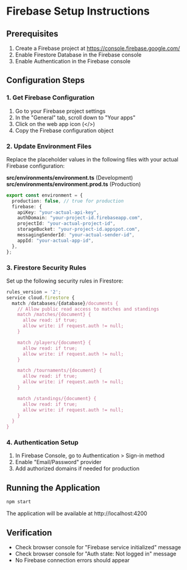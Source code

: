 # Firebase Setup Instructions

## Prerequisites

1. Create a Firebase project at https://console.firebase.google.com/
2. Enable Firestore Database in the Firebase console
3. Enable Authentication in the Firebase console

## Configuration Steps

### 1. Get Firebase Configuration

1. Go to your Firebase project settings
2. In the "General" tab, scroll down to "Your apps"
3. Click on the web app icon (</>)
4. Copy the Firebase configuration object

### 2. Update Environment Files

Replace the placeholder values in the following files with your actual Firebase configuration:

**src/environments/environment.ts** (Development)
**src/environments/environment.prod.ts** (Production)

```typescript
export const environment = {
  production: false, // true for production
  firebase: {
    apiKey: "your-actual-api-key",
    authDomain: "your-project-id.firebaseapp.com",
    projectId: "your-actual-project-id",
    storageBucket: "your-project-id.appspot.com",
    messagingSenderId: "your-actual-sender-id",
    appId: "your-actual-app-id",
  },
};
```

### 3. Firestore Security Rules

Set up the following security rules in Firestore:

```javascript
rules_version = '2';
service cloud.firestore {
  match /databases/{database}/documents {
    // Allow public read access to matches and standings
    match /matches/{document} {
      allow read: if true;
      allow write: if request.auth != null;
    }

    match /players/{document} {
      allow read: if true;
      allow write: if request.auth != null;
    }

    match /tournaments/{document} {
      allow read: if true;
      allow write: if request.auth != null;
    }

    match /standings/{document} {
      allow read: if true;
      allow write: if request.auth != null;
    }
  }
}
```

### 4. Authentication Setup

1. In Firebase Console, go to Authentication > Sign-in method
2. Enable "Email/Password" provider
3. Add authorized domains if needed for production

## Running the Application

```bash
npm start
```

The application will be available at http://localhost:4200

## Verification

- Check browser console for "Firebase service initialized" message
- Check browser console for "Auth state: Not logged in" message
- No Firebase connection errors should appear
